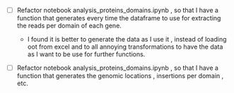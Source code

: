 - [ ] Refactor notebook analysis_proteins_domains.ipynb , so that I have a function
that generates every time the dataframe to use for extracting the reads per domain of each gene. 

    - I found it is better to generate the data as I use it , instead of loading oot from excel and to all annoying transformations to have the data as I want to be use for further functions. 

- [ ] Refactor notebook analysis_proteins_domains.ipynb , so that I have a function that generates the genomic locations , insertions per domain , etc.  
